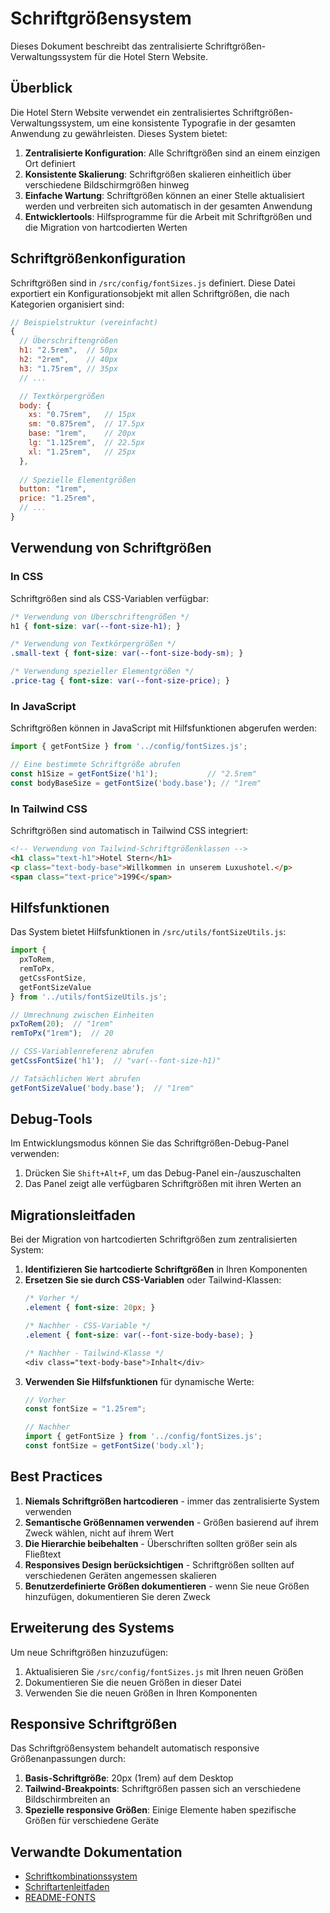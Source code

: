 # Schriftgrößensystem

Dieses Dokument beschreibt das zentralisierte Schriftgrößen-Verwaltungssystem für die Hotel Stern Website.

## Überblick

Die Hotel Stern Website verwendet ein zentralisiertes Schriftgrößen-Verwaltungssystem, um eine konsistente Typografie in der gesamten Anwendung zu gewährleisten. Dieses System bietet:

1. **Zentralisierte Konfiguration**: Alle Schriftgrößen sind an einem einzigen Ort definiert
2. **Konsistente Skalierung**: Schriftgrößen skalieren einheitlich über verschiedene Bildschirmgrößen hinweg
3. **Einfache Wartung**: Schriftgrößen können an einer Stelle aktualisiert werden und verbreiten sich automatisch in der gesamten Anwendung
4. **Entwicklertools**: Hilfsprogramme für die Arbeit mit Schriftgrößen und die Migration von hartcodierten Werten

## Schriftgrößenkonfiguration

Schriftgrößen sind in `/src/config/fontSizes.js` definiert. Diese Datei exportiert ein Konfigurationsobjekt mit allen Schriftgrößen, die nach Kategorien organisiert sind:

```javascript
// Beispielstruktur (vereinfacht)
{
  // Überschriftengrößen
  h1: "2.5rem",  // 50px
  h2: "2rem",    // 40px
  h3: "1.75rem", // 35px
  // ...

  // Textkörpergrößen
  body: {
    xs: "0.75rem",   // 15px
    sm: "0.875rem",  // 17.5px
    base: "1rem",    // 20px
    lg: "1.125rem",  // 22.5px
    xl: "1.25rem",   // 25px
  },
  
  // Spezielle Elementgrößen
  button: "1rem",
  price: "1.25rem",
  // ...
}
```

## Verwendung von Schriftgrößen

### In CSS

Schriftgrößen sind als CSS-Variablen verfügbar:

```css
/* Verwendung von Überschriftengrößen */
h1 { font-size: var(--font-size-h1); }

/* Verwendung von Textkörpergrößen */
.small-text { font-size: var(--font-size-body-sm); }

/* Verwendung spezieller Elementgrößen */
.price-tag { font-size: var(--font-size-price); }
```

### In JavaScript

Schriftgrößen können in JavaScript mit Hilfsfunktionen abgerufen werden:

```javascript
import { getFontSize } from '../config/fontSizes.js';

// Eine bestimmte Schriftgröße abrufen
const h1Size = getFontSize('h1');           // "2.5rem"
const bodyBaseSize = getFontSize('body.base'); // "1rem"
```

### In Tailwind CSS

Schriftgrößen sind automatisch in Tailwind CSS integriert:

```html
<!-- Verwendung von Tailwind-Schriftgrößenklassen -->
<h1 class="text-h1">Hotel Stern</h1>
<p class="text-body-base">Willkommen in unserem Luxushotel.</p>
<span class="text-price">199€</span>
```

## Hilfsfunktionen

Das System bietet Hilfsfunktionen in `/src/utils/fontSizeUtils.js`:

```javascript
import { 
  pxToRem, 
  remToPx, 
  getCssFontSize, 
  getFontSizeValue 
} from '../utils/fontSizeUtils.js';

// Umrechnung zwischen Einheiten
pxToRem(20);  // "1rem"
remToPx("1rem");  // 20

// CSS-Variablenreferenz abrufen
getCssFontSize('h1');  // "var(--font-size-h1)"

// Tatsächlichen Wert abrufen
getFontSizeValue('body.base');  // "1rem"
```

## Debug-Tools

Im Entwicklungsmodus können Sie das Schriftgrößen-Debug-Panel verwenden:

1. Drücken Sie `Shift+Alt+F`, um das Debug-Panel ein-/auszuschalten
2. Das Panel zeigt alle verfügbaren Schriftgrößen mit ihren Werten an

## Migrationsleitfaden

Bei der Migration von hartcodierten Schriftgrößen zum zentralisierten System:

1. **Identifizieren Sie hartcodierte Schriftgrößen** in Ihren Komponenten
2. **Ersetzen Sie sie durch CSS-Variablen** oder Tailwind-Klassen:
   ```css
   /* Vorher */
   .element { font-size: 20px; }
   
   /* Nachher - CSS-Variable */
   .element { font-size: var(--font-size-body-base); }
   
   /* Nachher - Tailwind-Klasse */
   <div class="text-body-base">Inhalt</div>
   ```
3. **Verwenden Sie Hilfsfunktionen** für dynamische Werte:
   ```javascript
   // Vorher
   const fontSize = "1.25rem";
   
   // Nachher
   import { getFontSize } from '../config/fontSizes.js';
   const fontSize = getFontSize('body.xl');
   ```

## Best Practices

1. **Niemals Schriftgrößen hartcodieren** - immer das zentralisierte System verwenden
2. **Semantische Größennamen verwenden** - Größen basierend auf ihrem Zweck wählen, nicht auf ihrem Wert
3. **Die Hierarchie beibehalten** - Überschriften sollten größer sein als Fließtext
4. **Responsives Design berücksichtigen** - Schriftgrößen sollten auf verschiedenen Geräten angemessen skalieren
5. **Benutzerdefinierte Größen dokumentieren** - wenn Sie neue Größen hinzufügen, dokumentieren Sie deren Zweck

## Erweiterung des Systems

Um neue Schriftgrößen hinzuzufügen:

1. Aktualisieren Sie `/src/config/fontSizes.js` mit Ihren neuen Größen
2. Dokumentieren Sie die neuen Größen in dieser Datei
3. Verwenden Sie die neuen Größen in Ihren Komponenten

## Responsive Schriftgrößen

Das Schriftgrößensystem behandelt automatisch responsive Größenanpassungen durch:

1. **Basis-Schriftgröße**: 20px (1rem) auf dem Desktop
2. **Tailwind-Breakpoints**: Schriftgrößen passen sich an verschiedene Bildschirmbreiten an
3. **Spezielle responsive Größen**: Einige Elemente haben spezifische Größen für verschiedene Geräte

## Verwandte Dokumentation

- [Schriftkombinationssystem](./FONT_SYSTEM.md)
- [Schriftartenleitfaden](./FONT_GUIDE.md)
- [README-FONTS](./README-FONTS.md)
